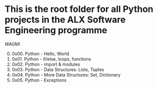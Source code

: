 # This is the root folder for all Python projects in the ALX Software Engineering programme

_WAGMI_

0. 0x00. Python - Hello, World
1. 0x01. Python - if/else, loops, functions
2. 0x02. Python - import & modules
3. 0x03. Python - Data Structures: Lists, Tuples
4. 0x04. Python - More Data Structures: Set, Dictionary
5. 0x05. Python - Exceptions
